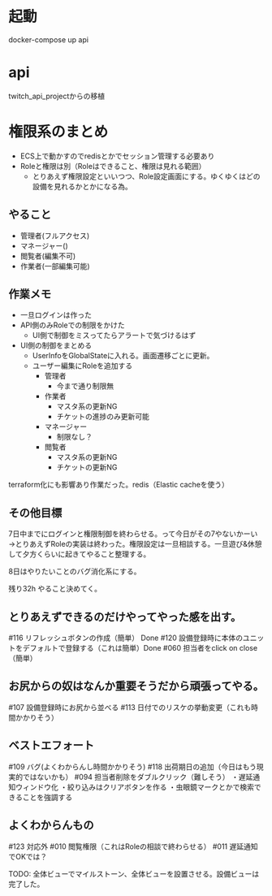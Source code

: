 # 起動
docker-compose up api

# api

twitch_api_projectからの移植


# 権限系のまとめ

- ECS上で動かすのでredisとかでセッション管理する必要あり
- Roleと権限は別（Roleはできること、権限は見れる範囲）
  - とりあえず権限設定といいつつ、Role設定画面にする。ゆくゆくはどの設備を見れるかとかになる為。



## やること
- 管理者(フルアクセス)
- マネージャー()
- 閲覧者(編集不可)
- 作業者(一部編集可能)


## 作業メモ
 - 一旦ログインは作った
 - API側のみRoleでの制限をかけた
   - UI側で制御をミスってたらアラートで気づけるはず
 - UI側の制御をまとめる
   - UserInfoをGlobalStateに入れる。画面遷移ごとに更新。
   - ユーザー編集にRoleを追加する
     - 管理者
       - 今まで通り制限無
     - 作業者
       - マスタ系の更新NG
       - チケットの進捗のみ更新可能
     - マネージャー
       - 制限なし？
     - 閲覧者
       - マスタ系の更新NG
       - チケットの更新NG

terraform化にも影響あり作業だった。redis（Elastic cacheを使う）

## その他目標
7日中までにログインと権限制御を終わらせる。って今日がその7やないかーい
→とりあえずRoleの実装は終わった。権限設定は一旦相談する。一旦遊び&休憩して夕方くらいに起きてやること整理する。

8日はやりたいことのバグ消化系にする。

残り32h やること決めてく。


## とりあえずできるのだけやってやった感を出す。
#116 リフレッシュボタンの作成（簡単） Done
#120 設備登録時に本体のユニットをデフォルトで登録する（これは簡単）Done
#060 担当者をclick on close（簡単）

## お尻からの奴はなんか重要そうだから頑張ってやる。
#107 設備登録時にお尻から並べる
#113 日付でのリスケの挙動変更（これも時間かかりそう）

## ベストエフォート
#109 バグ(よくわからんし時間かかりそう)
#118 出荷期日の追加（今日はもう現実的ではないかも）
#094 担当者削除をダブルクリック（難しそう）
・遅延通知ウィンドウ化
・絞り込みはクリアボタンを作る
・虫眼鏡マークとかで検索できることを強調する

## よくわからんもの

#123 対応外
#010 閲覧権限（これはRoleの相談で終わらせる）
#011 遅延通知でOKでは？

TODO: 全体ビューでマイルストーン、全体ビューを設置させる。設備ビューは完了した。